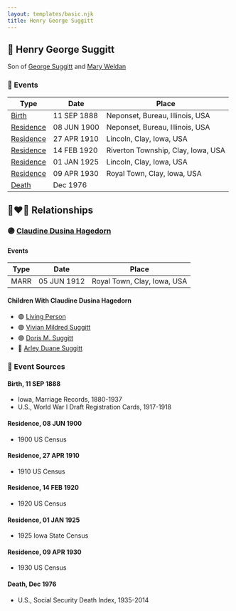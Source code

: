 ```yaml
---
layout: templates/basic.njk
title: Henry George Suggitt
---
```

## 🔵 Henry George Suggitt

Son of [George Suggitt](/people/4/48171276) and [Mary Weldan](/people/1/18538354)

### 📆 Events

Type | Date | Place
------ | ------ | ------
[Birth](#event-0) | 11 SEP 1888 | Neponset, Bureau, Illinois, USA
[Residence](#event-1) | 08 JUN 1900 | Neponset, Bureau, Illinois, USA
[Residence](#event-2) | 27 APR 1910 | Lincoln, Clay, Iowa, USA
[Residence](#event-3) | 14 FEB 1920 | Riverton Township, Clay, Iowa, USA
[Residence](#event-4) | 01 JAN 1925 | Lincoln, Clay, Iowa, USA
[Residence](#event-5) | 09 APR 1930 | Royal Town, Clay, Iowa, USA
[Death](#event-6) | Dec 1976 |

## 👩‍❤️‍👨 Relationships

### 🟣 [Claudine Dusina Hagedorn](/people/2/21896640)

#### Events

Type | Date | Place
------ | ------ | ------
MARR | 05 JUN 1912 | Royal Town, Clay, Iowa, USA
#### Children With Claudine Dusina Hagedorn
* 🟣 [Living Person](/people/4/4805871)
* 🟣 [Vivian Mildred Suggitt](/people/9/90213536)
* 🟣 [Doris M. Suggitt](/people/6/62856138)
* 🔵 [Arley Duane Suggitt](/people/9/91694885)
### 📰 Event Sources

#### <a id="event-0"></a> Birth, 11 SEP 1888
* Iowa, Marriage Records, 1880-1937
* U.S., World War I Draft Registration Cards, 1917-1918

#### <a id="event-1"></a> Residence, 08 JUN 1900
* 1900 US Census

#### <a id="event-2"></a> Residence, 27 APR 1910
* 1910 US Census

#### <a id="event-3"></a> Residence, 14 FEB 1920
* 1920 US Census

#### <a id="event-4"></a> Residence, 01 JAN 1925
* 1925 Iowa State Census

#### <a id="event-5"></a> Residence, 09 APR 1930
* 1930 US Census

#### <a id="event-6"></a> Death, Dec 1976
* U.S., Social Security Death Index, 1935-2014
